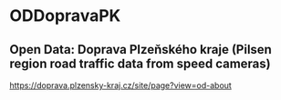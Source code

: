 # ODDopravaPK
## Open Data: Doprava Plzeňského kraje (Pilsen region road traffic data from speed cameras)

https://doprava.plzensky-kraj.cz/site/page?view=od-about
